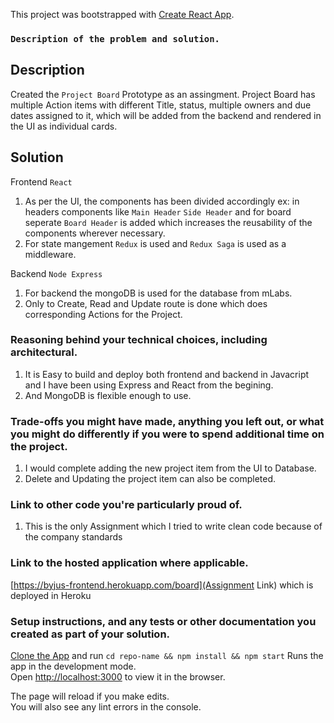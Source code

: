 This project was bootstrapped with [Create React App](https://github.com/facebook/create-react-app).

### `Description of the problem and solution.`

## Description

Created the `Project Board` Prototype as an assingment.
Project Board has multiple Action items with different Title, status, multiple owners and due dates assigned to it, which will be added from the backend and rendered in the UI as individual cards.

## Solution

Frontend `React`<br/>

1. As per the UI, the components has been divided accordingly ex: in headers components like `Main Header` `Side Header` and for board seperate `Board Header` is added which increases the reusability of the components wherever necessary.
2. For state mangement `Redux` is used and `Redux Saga` is used as a middleware.

Backend `Node Express`<br/>

1. For backend the mongoDB is used for the database from mLabs.
2. Only to Create, Read and Update route is done which does corresponding Actions for the Project.

### Reasoning behind your technical choices, including architectural.

1. It is Easy to build and deploy both frontend and backend in Javacript and I have been using Express and React from the begining.
2. And MongoDB is flexible enough to use.

### Trade-offs you might have made, anything you left out, or what you might do differently if you were to spend additional time on the project.

1. I would complete adding the new project item from the UI to Database.
2. Delete and Updating the project item can also be completed.

### Link to other code you're particularly proud of.

1. This is the only Assignment which I tried to write clean code because of the company standards

### Link to the hosted application where applicable.

[https://byjus-frontend.herokuapp.com/board](Assignment Link) which is deployed in Heroku

### Setup instructions, and any tests or other documentation you created as part of your solution.

[Clone the App](https://github.com/kiran-kumar011/Byjus.git) and run `cd repo-name && npm install && npm start`
Runs the app in the development mode.<br />
Open [http://localhost:3000](http://localhost:3000) to view it in the browser.

The page will reload if you make edits.<br />
You will also see any lint errors in the console.
